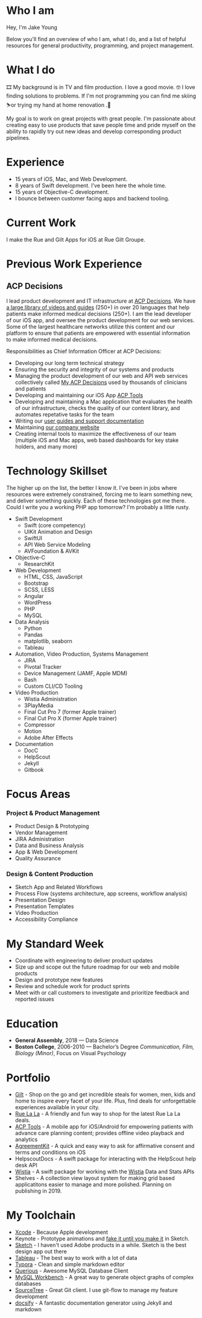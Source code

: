 # Who I am
Hey, I'm Jake Young

Below you'll find an overview of who I am, what I do, and a list of helpful resources for general productivity, programming, and project management. 

# What I do

🎞 My background is in TV and film production. I love a good movie. 🤓 I love finding solutions to problems. If I'm not programming you can find me skiing ⛷or trying my hand at home renovation .🔨 

My goal is to work on great projects with great people. I'm passionate about creating easy to use products that save people time and pride myself on the ability to rapidly try out new ideas and develop corresponding product pipelines.

# Experience

- 15 years of iOS, Mac, and Web Development.
- 8 years of Swift development. I've been here the whole time.
- 15 years of Objective-C development.
- I bounce between customer facing apps and backend tooling.

# Current Work

I make the Rue and Gilt Apps for iOS at Rue Gilt Groupe.

# Previous Work Experience

## ACP Decisions
I lead product development and IT infrastructure at [ACP Decisions](https://acpdecisions.org). We have [a large library of videos and guides](https://acpdecisions.org/library/) (250+) in over 20 languages that help patients make informed medical decisions (250+). I am the lead developer of our iOS app, and oversee the product development for our web services. Some of the largest healthcare networks utilize this content and our platform to ensure that patients are empowered with essential information to make informed medical decisions.

Responsibilities as Chief Information Officer at ACP Decisions: 

- Developing our long term technical strategy
- Ensuring the security and integrity of our systems and products
- Managing the product development of our web and API web services collectively called [My ACP Decisions](https://my.acpdecisions.org/#!/login) used by thousands of clinicians and patients
- Developing and maintaining our iOS App [ACP Tools](https://itunes.apple.com/us/app/acp-tools/id777516324?mt=8)
- Developing and maintaining a Mac application that evaluates the health of our infrastructure, checks the quality of our content library, and automates repetative tasks for the team
- Writing our [user guides and support documentation](https://docs.app.acpdecisions.org)
- Maintaining [our company website](https://acpdecisions.org)
- Creating internal tools to maximize the effectiveness of our team (multiple iOS and Mac apps, web based dashboards for key stake holders, and many more)

# Technology Skillset

The higher up on the list, the better I know it. I've been in jobs where resources were extremely constrained, forcing me to learn something new, and deliver something quickly. Each of these technologies got me there. Could I write you a working PHP app tomorrow? I'm probably a little rusty.

- Swift Development
  - Swift (core competency)
  - UIKit Animation and Design
  - SwiftUI
  - API Web Service Modeling
  - AVFoundation & AVKit
- Objective-C
  - ResearchKit
- Web Development
  - HTML, CSS, JavaScript
  - Bootstrap
  - SCSS, LESS
  - Angular
  - WordPress
  - PHP
  - MySQL
- Data Analysis
  - Python
  - Pandas
  - matplotlib, seaborn
  - Tableau
- Automation, Video Production, Systems Management
  - JIRA
  - Pivotal Tracker
  - Device Management (JAMF, Apple MDM)
  - Bash
  - Custom CLI/CD Tooling
- Video Production
  - Wistia Administration
  - 3PlayMedia 
  - Final Cut Pro 7 (former Apple trainer)
  - Final Cut Pro X (former Apple trainer)
  - Compressor
  - Motion
  - Adobe After Effects
- Documentation
  - DocC
  - HelpScout
  - Jekyll
  - Gitbook

# Focus Areas

### Project & Product Management

- Product Design & Prototyping
- Vendor Management
- JIRA Administration
- Data and Business Analysis
- App & Web Development
- Quality Assurance

### Design & Content Production

- Sketch App and Related Workflows
- Process Flow (systems architecture, app screens, workflow analysis)
- Presentation Design
- Presentation Templates
- Video Production
- Accessibility Compliance
  
# My Standard Week

- Coordinate with engineering to deliver product updates
- Size up and scope out the future roadmap for our web and mobile products
- Design and prototype new features
- Review and schedule work for product sprints
- Meet with or call customers to investigate and prioritize feedback and reported issues

# Education

- **General Assembly**, 2018 — Data Science
- **Boston College**, 2006-2010 — Bachelor’s Degree *Communication, Film, Biology (Minor)*, Focus on Visual Psychology

# Portfolio 

- [Gilt](https://apps.apple.com/us/app/gilt-shop-designer-sales/id331804452) - Shop on the go and get incredible steals for women, men, kids and home to inspire every facet of your life. Plus, find deals for unforgettable experiences available in your city.
- [Rue La La](https://apps.apple.com/us/app/rue-la-la-shop-top-fashion/id373179553) - A friendly and fun way to shop for the latest Rue La La deals.
- [ACP Tools](https://itunes.apple.com/us/app/acp-tools/id777516324?mt=8) - A mobile app for iOS/Android for empowering patients with advance care planning content; provides offline video playback and analytics
- [AgreementKit](https://github.com/need2edit/AgreementKit) - A quick and easy way to ask for affirmative consent and terms and conditions on iOS
- HelpscoutDocs - A swift package for interacting with the HelpScout help desk API
- [Wistia](https://github.com/need2edit/wistia) - A swift package for working with the [Wistia](https://wistia.com) Data and Stats APIs
- Shelves - A collection view layout system for making grid based applicatitons easier to manage and more polished. Planning on publishing in 2019. 

# My Toolchain

- [Xcode](https://developer.apple.com/xcode/) - Because Apple development
- Keynote - Prototype animations and [fake it until you make it](https://developer.apple.com/videos/play/wwdc2014/223) in Sketch.
- [Sketch](https://www.sketchapp.com) - I haven't used Adobe products in a while. Sketch is the best design app out there
- [Tableau](https://www.tableau.com) - The best way to work with a lot of data
- [Typora](https://typora.io) - Clean and simple markdown editor
- [Querious](https://www.araelium.com/querious) - Awesome MySQL Database Client
- [MySQL Workbench](https://www.mysql.com/products/workbench/) - A great way to generate object graphs of complex databases
- [SourceTree](https://www.sourcetreeapp.com) - Great Git client. I use git-flow to manage my feature development
- [docsify](https://docsify.js.org) - A fantastic documentation generator using Jekyll and markdown
